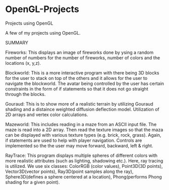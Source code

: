 # OpenGL-Projects
Projects using OpenGL

A few of my projects using OpenGL. 

SUMMARY

Fireworks:
This displays an image of fireworks done by ysing a random number of numbers for the number of fireworks, number of colors and the locations (x, y,z).

Blockworld:
This is a more interactive program with there being 3D blocks for the user to stack on top of the others and it allows for the user to navigate the blockworld. 
The avatar being controlled by the user has certain constraints in the form of if statements so that it does not go straight through the blocks.

Gouraud:
This is to show more of a realistic terrain by utilizing Gouraud shading and a distaince weighted diffusion deflection model. Utilization of 2D
arrays and vertex color calculations. 

Mazeworld:
This includes reading in a maze from an ASCII input file. The maze is read into a 2D array. Then read the texture images so that the maza can be
displayed with various texture types (e.g. brick, rock, grass). Again, if statements are used to help with player navigation. Controls are
implemented so the the user may move forward, backward, left & right. 

RayTrace:
This program displays multiple spheres of different colors with more realistic attributes (such as lighting, shadowing etc.). Here, ray tracing is utilized. We use six classes: ColorRGB (color values), Point3D(3D points), Vector3D(vector points), Ray3D(point samples 
along the ray), Sphere3D(defines a sphere centered at a location), Phong(performs Phong shading for a given point). 
